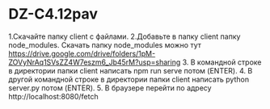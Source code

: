 # DZ-C4.12pav

1.Скачайте папку client с файлами.
2.Добавьте в папку client папку node_modules. Скачать папку node_modules можно тут  https://drive.google.com/drive/folders/1pM-ZOVyNrAq1SVsZZ4W7eszm6_Jb45rM?usp=sharing
3. В командной строке в директории папки client написать npm run serve потом (ENTER).
4. В другой командной строке в директории папки client написать python server.py потом (ENTER).
5. В браузере перейти по адресу http://localhost:8080/fetch
